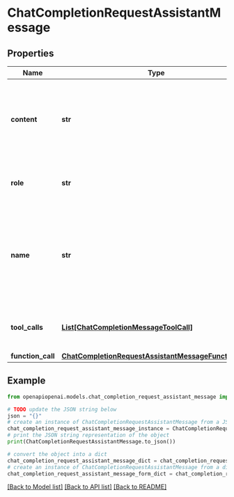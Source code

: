# ChatCompletionRequestAssistantMessage


## Properties

Name | Type | Description | Notes
------------ | ------------- | ------------- | -------------
**content** | **str** | The contents of the assistant message. Required unless &#x60;tool_calls&#x60; or &#x60;function_call&#x60; is specified.  | [optional] 
**role** | **str** | The role of the messages author, in this case &#x60;assistant&#x60;. | 
**name** | **str** | An optional name for the participant. Provides the model information to differentiate between participants of the same role. | [optional] 
**tool_calls** | [**List[ChatCompletionMessageToolCall]**](ChatCompletionMessageToolCall.md) | The tool calls generated by the model, such as function calls. | [optional] 
**function_call** | [**ChatCompletionRequestAssistantMessageFunctionCall**](ChatCompletionRequestAssistantMessageFunctionCall.md) |  | [optional] 

## Example

```python
from openapiopenai.models.chat_completion_request_assistant_message import ChatCompletionRequestAssistantMessage

# TODO update the JSON string below
json = "{}"
# create an instance of ChatCompletionRequestAssistantMessage from a JSON string
chat_completion_request_assistant_message_instance = ChatCompletionRequestAssistantMessage.from_json(json)
# print the JSON string representation of the object
print(ChatCompletionRequestAssistantMessage.to_json())

# convert the object into a dict
chat_completion_request_assistant_message_dict = chat_completion_request_assistant_message_instance.to_dict()
# create an instance of ChatCompletionRequestAssistantMessage from a dict
chat_completion_request_assistant_message_form_dict = chat_completion_request_assistant_message.from_dict(chat_completion_request_assistant_message_dict)
```
[[Back to Model list]](../README.md#documentation-for-models) [[Back to API list]](../README.md#documentation-for-api-endpoints) [[Back to README]](../README.md)



